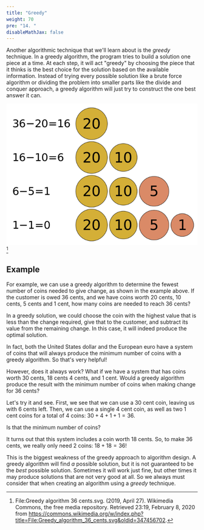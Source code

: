 ```yaml
---
title: "Greedy"
weight: 70
pre: "14. "
disableMathJax: false
---
```


Another algorithmic technique that we'll learn about is the _greedy_ technique. In a greedy algorithm, the program tries to build a solution one piece at a time. At each step, it will act "greedy" by choosing the piece that it thinks is the best choice for the solution based on the available information. Instead of trying every possible solution like a brute force algorithm or dividing the problem into smaller parts like the divide and conquer approach, a greedy algorithm will just try to construct the one best answer it can. 

![Greedy Coins](/images/4/4.15.coins.png)[^1]

[^1]: File:Greedy algorithm 36 cents.svg. (2019, April 27). Wikimedia Commons, the free media repository. Retrieved 23:19, February 8, 2020 from https://commons.wikimedia.org/w/index.php?title=File:Greedy_algorithm_36_cents.svg&oldid=347456702.

## Example

For example, we can use a greedy algorithm to determine the fewest number of coins needed to give change, as shown in the example above. If the customer is owed $36$ cents, and we have coins worth $20$ cents, $10$ cents, $5$ cents and $1$ cent, how many coins are needed to reach $36$ cents?

In a greedy solution, we could choose the coin with the highest value that is less than the change required, give that to the customer, and subtract its value from the remaining change. In this case, it will indeed produce the optimal solution. 

In fact, both the United States dollar and the European euro have a system of coins that will always produce the minimum number of coins with a greedy algorithm. So that's very helpful!

However, does it always work? What if we have a system that has coins worth $30$ cents, $18$ cents $4$ cents, and $1$ cent. Would a greedy algorithm produce the result with the minimum number of coins when making change for $36$ cents?

Let's try it and see. First, we see that we can use a $30$ cent coin, leaving us with $6$ cents left. Then, we can use a single $4$ cent coin, as well as two $1$ cent coins for a total of $4$ coins: $30 + 4 + 1 + 1 = 36$.

Is that the minimum number of coins? 

It turns out that this system includes a coin worth $18$ cents. So, to make $36$ cents, we really only need $2$ coins: $18 + 18 = 36$! 

This is the biggest weakness of the greedy approach to algorithm design. A greedy algorithm will find _a_ possible solution, but it is not guaranteed to be the _best_ possible solution. Sometimes it will work just fine, but other times it may produce solutions that are not very good at all. So we always must consider that when creating an algorithm using a _greedy_ technique. 
